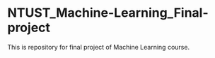 # NTUST_Machine-Learning_Final-project
This is repository for final project of Machine Learning course.

